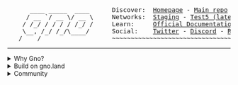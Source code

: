 <pre>
      ____ _____  ____      Discover:  <a href="https://www.gno.land/">Homepage</a> - <a href="https://github.com/gnolang/gno">Main repo</a> - <a href="https://github.com/gnoverse">Gnoverse</a>
     / __ `/ __ \/ __ \     Networks:  <a href="https://gno.land">Staging</a> - <a href="https://test5.gno.land">Test5 (latest)</a>
    / /_/ / / / / /_/ /     Learn:     <a href="https://docs.gno.land">Official Documentation</a> - <a href="https://github.com/gnoverse/awesome-gno">Awesome Gno</a>
    \__, /_/ /_/\____/      Social:    <a href="https://twitter.com/_gnoland">Twitter</a> - <a href="https://discord.gg/tF2X8M6cVj">Discord</a> - <a href="https://reddit.com/r/gnoland">Reddit</a> - <a href="https://youtube.com/@_gnoland">YouTube</a>
   /____/                   ~~~~~~~~~~~~~~~~~~~~~~~~~~~~~~~~~~~~~~~~~~~~~~~
</pre>

***

<details><summary>Why Gno?</summary>

gno.land addresses the need for decentralized social platforms that enhance transparency and user autonomy. Unlike centralized platforms that leave users powerless, gno.land empowers diverse voices, enabling meaningful discourse without censorship.

We utilize the Gno programming language to create robust, composable applications. Gno’s familiar syntax ensures all code is auditable and accessible, enhancing security and supporting innovative social applications.

Additionally, gno.land features an incentive model that aligns the interests of users, creators, moderators, and validators. By separating governance from financial investment, we foster a community-driven ecosystem that values contributions and encourages active participation, promoting a healthier digital environment.

</details>

<details><summary>Build on gno.land</summary>

- https://docs.gno.land - Official Gno documentation.
- https://github.com/gnoverse - Community projects and experiments.
- https://play.gno.land - Online coding playground.
- https://github.com/gnolang/workshops - Workshops and tutorials.
- https://gno.land/contribute - Become a contributor.

</details>

<details><summary>Community</summary>

- [Discord](https://discord.gg/S8nKUqwkPn)
- [Twitter](https://twitter.com/_gnoland)
- [Telegram](https://t.me/gnoland)
- [YouTube](https://www.youtube.com/@_gnoland)
</details>
